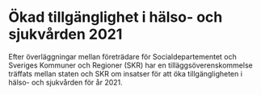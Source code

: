 # Ökad tillgänglighet i hälso- och sjukvården 2021

Efter överläggningar mellan företrädare för Socialdepartementet och Sveriges Kommuner och Regioner (SKR) har en tilläggsöverenskommelse träffats mellan staten och SKR om insatser för att öka tillgängligheten i hälso\- och sjukvården för år 2021\.
